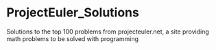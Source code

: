# ProjectEuler_Solutions
Solutions to the top 100 problems from projecteuler.net, a site providing math problems to be solved with programming
